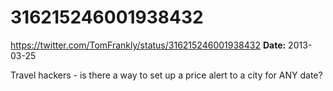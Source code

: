 # 316215246001938432
https://twitter.com/TomFrankly/status/316215246001938432
**Date:** 2013-03-25

Travel hackers - is there a way to set up a price alert to a city for ANY date?
